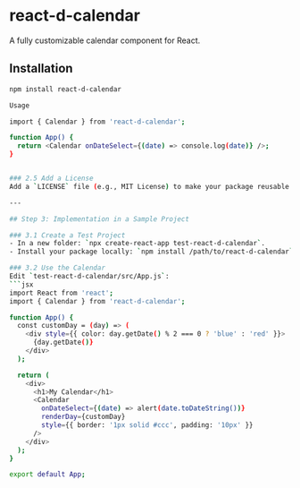 # react-d-calendar
A fully customizable calendar component for React.

## Installation
```bash
npm install react-d-calendar

Usage

import { Calendar } from 'react-d-calendar';

function App() {
  return <Calendar onDateSelect={(date) => console.log(date)} />;
}


### 2.5 Add a License
Add a `LICENSE` file (e.g., MIT License) to make your package reusable.

---

## Step 3: Implementation in a Sample Project

### 3.1 Create a Test Project
- In a new folder: `npx create-react-app test-react-d-calendar`.
- Install your package locally: `npm install /path/to/react-d-calendar`.

### 3.2 Use the Calendar
Edit `test-react-d-calendar/src/App.js`:
```jsx
import React from 'react';
import { Calendar } from 'react-d-calendar';

function App() {
  const customDay = (day) => (
    <div style={{ color: day.getDate() % 2 === 0 ? 'blue' : 'red' }}>
      {day.getDate()}
    </div>
  );

  return (
    <div>
      <h1>My Calendar</h1>
      <Calendar
        onDateSelect={(date) => alert(date.toDateString())}
        renderDay={customDay}
        style={{ border: '1px solid #ccc', padding: '10px' }}
      />
    </div>
  );
}

export default App;